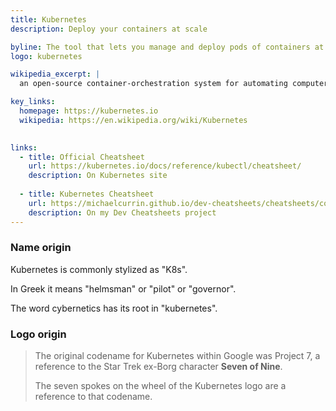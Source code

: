 ```yaml
---
title: Kubernetes
description: Deploy your containers at scale

byline: The tool that lets you manage and deploy pods of containers at scale
logo: kubernetes

wikipedia_excerpt: |
  an open-source container-orchestration system for automating computer application deployment, scaling, and management

key_links:
  homepage: https://kubernetes.io
  wikipedia: https://en.wikipedia.org/wiki/Kubernetes
  

links:
  - title: Official Cheatsheet
    url: https://kubernetes.io/docs/reference/kubectl/cheatsheet/
    description: On Kubernetes site
    
  - title: Kubernetes Cheatsheet
    url: https://michaelcurrin.github.io/dev-cheatsheets/cheatsheets/containers/kubernetes.html
    description: On my Dev Cheatsheets project
---
```



### Name origin

Kubernetes is commonly stylized as "K8s".

In Greek it means "helmsman" or "pilot" or "governor". 

The word cybernetics has its root in "kubernetes".


### Logo origin

> The original codename for Kubernetes within Google was Project 7, a reference to the Star Trek ex-Borg character **Seven of Nine**.
>
> The seven spokes on the wheel of the Kubernetes logo are a reference to that codename. 
